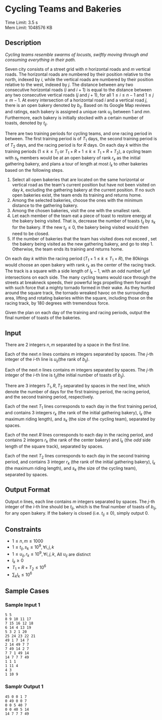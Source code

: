 # Cycling Teams and Bakeries
Time Limit: 3.5 s<br>
Mem Limit: 1048576 KB

## Description
*Cycling teams resemble swarms of locusts, swiftly moving through and consuming everything in their path.*

Seven city consists of a street grid with $n$ horizontal roads and $m$ vertical roads. The horizontal roads are numbered by their position relative to the north, indexed by $i$, while the vertical roads are numbered by their position relative to the west, indexed by $j$. The distance between any two consecutive horizontal roads ($i$ and $i+1$) is equal to the distance between any two consecutive vertical roads ($j$ and $j+1$), for all $1\leq i\leq n-1$ and $1\leq j\leq m-1$. At every intersection of a horizontal road $i$ and a vertical road $j$, there is an open bakery denoted by $b_{ij}$. Based on its Google Map reviews and ratings, each bakery is assigned a unique rank $u_{ij}$ between $1$ and $mn$. Furthermore, each bakery is initially stocked with a certain number of toasts, denoted by $t_{ij}$.

There are two training periods for cycling teams, and one racing period in between. The first training period is of $T_{1}$ days, the second training period is of $T_{2}$ days, and the racing period is for $R$ days. On each day $k$ within the training periods ($1\leq k\leq T_{1}$ or $T_1+R+1 \leq k \leq T_1+R+T_{2}$), a cycling team with $s_k$
members would be at an open bakery of rank $r_{k}$ as the initial gathering bakery, and plans a tour of length at most $l_k$ to other bakeries based on the following steps.

1. Select all open bakeries that are located on the same horizontal or vertical road as the team's current position but have not been visited on day $k$, excluding the gathering bakery at the current position. If no such open bakeries exist, the team ends its training and returns home.
2. Among the selected bakeries, choose the ones with the minimum distance to the gathering bakery.
3. Among the chosen bakeries, visit the one with the smallest rank.
4. Let each member of the team eat a piece of toast to restore energy at the bakery being visited. That is, decrease the number of toasts
$t_{ij}$ by $s_{k}$ for the bakery. If the new $t_{ij}\leq 0$, the bakery being visited would then need to be closed.
5. If the number of bakeries that the team has visited does not exceed
, set the bakery being visited as the new gathering bakery, and go to step 1. Otherwise, the team ends its training and returns home.

On each day $k$ within the racing period ($T_{1}+1\leq k \leq T_{1}+R$), the 80kings would choose an open bakery with rank $r_k$
as the center of the racing track. The track is a square with a side length of $l_k-1$, with an odd number $l_k$of intersections on each side. The many cycling teams would race through the streets at breakneck speeds, their powerful legs propelling them forward with such force that a mighty tornado formed in their wake. As they hurtled around the square track, the tornado wreaked havoc on the surrounding area, lifting and rotating bakeries within the square, including those on the racing track, by $180$ degrees with tremendous force.

Given the plan on each day of the training and racing periods, output the final number of toasts of the bakeries.

## Input
There are $2$ integers $n,m$ separated by a space in the first line.

Each of the next $n$ lines contains $m$ integers separated by spaces. The $j$-th integer of the $i$-th line is $u_{ij}$(the rank of $b_{ij}$).

Each of the next $n$ lines contains $m$ integers separated by spaces. The $j$-th integer of the $i$-th line is $t_{ij}$(the initial number of toasts of $b_{ij}$).

There are $3$ integers $T_{1}, R, T_{2}$ separated by spaces in the next line, which denote the number of days for the first training period, the racing period, and the second training period, respectively.

Each of the next $T_1$ lines corresponds to each day in the first training period, and contains $3$ integers $r_{k}$ (the rank of the initial gathering bakery), $l_k$ (the maximum riding length), and $s_k$ (the size of the cycling team), separated by spaces.

Each of the next $R$
lines corresponds to each day in the racing period, and contains $2$ integers $r_k$ (the rank of the center bakery) and $l_k$ (the *odd* side length of the square track), separated by spaces.

Each of the next $T_2$ lines corresponds to each day in the second training period, and contains $3$ integer $r_k$ (the rank of the initial gathering bakery), $l_k$ (the maximum riding length), and $s_k$ (the size of the cycling team), separated by spaces.
## Output Format
Output $n$ lines, each line contains $m$ integers separated by spaces. The $j$-th integer of the $i$-th line should be $t_{ij}$, which is the final number of toasts of $b_{ij}$, for any open bakery. If the bakery is closed (i.e. $t_{ij}\leq 0$), simply output $0$.
## Constraints
+ $1\leq n, m \leq 1000$
+ $1\leq t_{ij}, s_k \leq 10^9, \forall i, j, k$
+ $1\leq u_{ij}, r_k \leq 10^9, \forall i, j, k$, All $u_{ij}$ are distinct
+ $l_k\geq 0$
+ $T_1+R+T_2\leq 10^6$
+ $\sum_k l_k\leq 10^6$
## Sample Cases
### Sample Input 1
```
5 5
8 9 10 11 17
7 15 16 12 18
6 14 4 13 19
5 3 2 1 20
25 24 23 22 21
49 1 7 14 7
2 14 49 7 7
7 49 14 2 7
7 7 1 49 14
14 7 7 7 49
1 1 1
1 11 4
4 3
1 10 9
```
### Samplr Output 1
```
45 0 0 1 7
0 49 0 0 7
0 0 5 40 7
0 0 40 5 14
14 7 7 7 49
```
